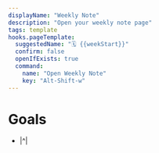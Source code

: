 ```yaml
---
displayName: "Weekly Note"
description: "Open your weekly note page"
tags: template
hooks.pageTemplate:
  suggestedName: "🗓️ {{weekStart}}"
  confirm: false
  openIfExists: true
  command:
    name: "Open Weekly Note"
    key: "Alt-Shift-w"
---
```

# Goals
* |^|